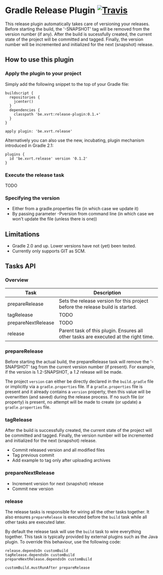 # Gradle Release Plugin [![Travis](https://travis-ci.org/XavierTalpe/gradle-release-plugin.svg?branch=master)](https://travis-ci.org/XavierTalpe/gradle-release-plugin)

This release plugin automatically takes care of versioning your releases. Before starting the build, the '-SNAPSHOT' tag  will be removed from the version number (if any). After the build is sucessfully created, the current state of the project will be committed and tagged. Finally, the version number will be incremented and initialized for the next (snapshot) release.

## How to use this plugin

### Apply the plugin to your project
Simply add the following snippet to the top of your Gradle file:
``` 
buildscript {
  repositories {
    jcenter()
  }
  dependencies {
    classpath 'be.xvrt:release-plugin:0.1.+'
  }
}

apply plugin: 'be.xvrt.release'
```

Alternatively you can also use the new, incubating, plugin mechanism introduced in Gradle 2.1:
```
plugins {
  id 'be.xvrt.release' version '0.1.2'
}
```


### Execute the release task
TODO


### Specifying the version
- Either from a gradle.properties file (in which case we update it)
- By passing parameter -Pversion from command line (in which case we won't update the file (unless there is one))


## Limitations
* Gradle 2.0 and up. Lower versions have not (yet) been tested.
* Currently only supports GIT as SCM.


## Tasks API

### Overview
Task | Description
--- | ---
prepareRelease | Sets the release version for this project before the release build is started.
tagRelease | TODO
prepareNextRelease | TODO
release | Parent task of this plugin. Ensures all other tasks are executed at the right time.


### prepareRelease
Before starting the actual build, the prepareRelease task will remove the '-SNAPSHOT' tag from the current version number (if present). For example, if the version is 1.2-SNAPSHOT, a *1.2* release will be made.

The project `version` can either be directly declared in the `build.gradle` file or implicitly via a `gradle.properties` file. If a `gradle.properties` file is present and it already contains a `version` property, then this value will be overwritten (and saved) during the release process. If no such file (or property) is present, no attempt will be made to create (or update) a `gradle.properties` file.


### tagRelease
After the build is successfully created, the current state of the project will be committed and tagged. Finally, the version number will be incremented and initialized for the next (snapshot) release.

- Commit released version and all modified files
- Tag previous commit
- Add example to tag only after uploading archives

### prepareNextRelease
- Increment version for next (snapshot) release
- Commit new version


### release
The release tasks is responsible for wiring all the other tasks together. It also ensures `prepareRelease` is executed before the `build` task while all other tasks are executed later.

By default the release task will use the `build` task to wire everything together. This task is typically provided by external plugins such as the Java plugin. To override this behaviour, use the following code:
```
release.dependsOn customBuild
tagRelease.dependsOn customBuild
prepareNextRelease.dependsOn customBuild

customBuild.mustRunAfter prepareRelease
```
